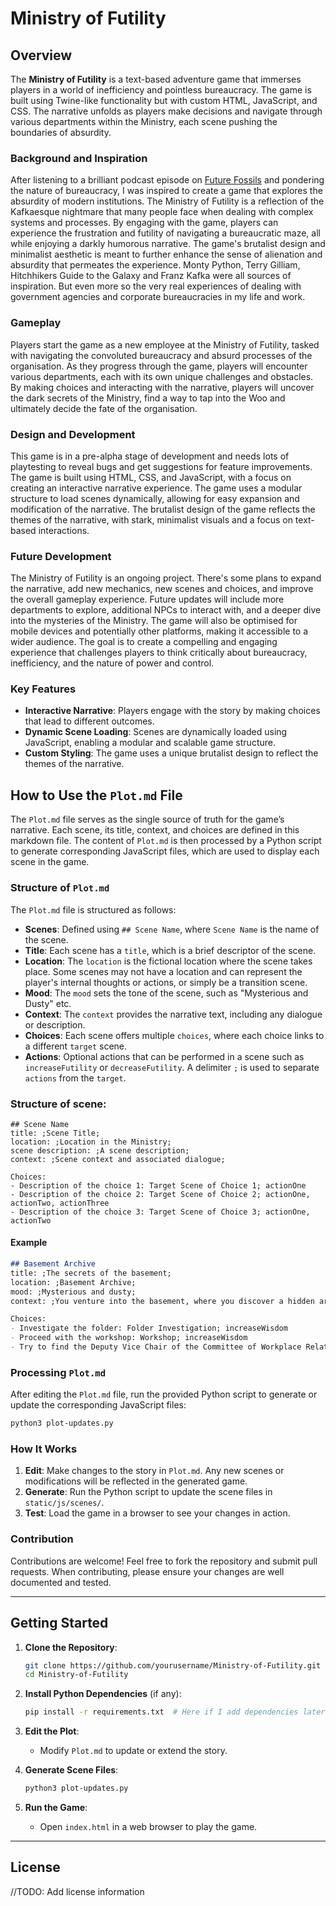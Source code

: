 # Ministry of Futility

## Overview

The **Ministry of Futility** is a text-based adventure game that immerses players in a world of inefficiency and pointless bureaucracy. The game is built using Twine-like functionality but with custom HTML, JavaScript, and CSS. The narrative unfolds as players make decisions and navigate through various departments within the Ministry, each scene pushing the boundaries of absurdity.

### Background and Inspiration
After listening to a brilliant podcast episode on [Future Fossils](https://open.spotify.com/episode/55Wv7k25fFErdpjt04JZ2G?si=6448923c29544e13) and pondering the nature of bureaucracy, I was inspired to create a game that explores the absurdity of modern institutions. The Ministry of Futility is a reflection of the Kafkaesque nightmare that many people face when dealing with complex systems and processes. By engaging with the game, players can experience the frustration and futility of navigating a bureaucratic maze, all while enjoying a darkly humorous narrative. The game's brutalist design and minimalist aesthetic is meant to further enhance the sense of alienation and absurdity that permeates the experience. Monty Python, Terry Gilliam, Hitchhikers Guide to the Galaxy and Franz Kafka were all sources of inspiration. But even more so the very real experiences of dealing with government agencies and corporate bureaucracies in my life and work.

### Gameplay
Players start the game as a new employee at the Ministry of Futility, tasked with navigating the convoluted bureaucracy and absurd processes of the organisation. As they progress through the game, players will encounter various departments, each with its own unique challenges and obstacles. By making choices and interacting with the narrative, players will uncover the dark secrets of the Ministry, find a way to tap into the Woo and ultimately decide the fate of the organisation.

### Design and Development
This game is in a pre-alpha stage of development and needs lots of playtesting to reveal bugs and get suggestions for feature improvements. The game is built using HTML, CSS, and JavaScript, with a focus on creating an interactive narrative experience. The game uses a modular structure to load scenes dynamically, allowing for easy expansion and modification of the narrative. The brutalist design of the game reflects the themes of the narrative, with stark, minimalist visuals and a focus on text-based interactions.

### Future Development
The Ministry of Futility is an ongoing project. There's some plans to expand the narrative, add new mechanics, new scenes and choices, and improve the overall gameplay experience. Future updates will include more departments to explore, additional NPCs to interact with, and a deeper dive into the mysteries of the Ministry. The game will also be optimised for mobile devices and potentially other platforms, making it accessible to a wider audience. The goal is to create a compelling and engaging experience that challenges players to think critically about bureaucracy, inefficiency, and the nature of power and control.

### Key Features

- **Interactive Narrative**: Players engage with the story by making choices that lead to different outcomes.
- **Dynamic Scene Loading**: Scenes are dynamically loaded using JavaScript, enabling a modular and scalable game structure.
- **Custom Styling**: The game uses a unique brutalist design to reflect the themes of the narrative.

## How to Use the `Plot.md` File

The `Plot.md` file serves as the single source of truth for the game’s narrative. Each scene, its title, context, and choices are defined in this markdown file. The content of `Plot.md` is then processed by a Python script to generate corresponding JavaScript files, which are used to display each scene in the game.

### Structure of `Plot.md`

The `Plot.md` file is structured as follows:

- **Scenes**: Defined using `## Scene Name`, where `Scene Name` is the name of the scene.
- **Title**: Each scene has a `title`, which is a brief descriptor of the scene.
- **Location**: The `location` is the fictional location where the scene takes place. Some scenes may not have a location and can represent the player's internal thoughts or actions, or simply be a transition scene.
- **Mood**: The `mood` sets the tone of the scene, such as "Mysterious and Dusty" etc.
- **Context**: The `context` provides the narrative text, including any dialogue or description.
- **Choices**: Each scene offers multiple `choices`, where each choice links to a different `target` scene.
- **Actions**: Optional actions that can be performed in a scene such as `increaseFutility` or `decreaseFutility`. A delimiter `;` is used to separate `actions` from the `target`.

### Structure of scene:
```
## Scene Name
title: ;Scene Title;
location: ;Location in the Ministry;
scene description: ;A scene description;
context: ;Scene context and associated dialogue;

Choices:
- Description of the choice 1: Target Scene of Choice 1; actionOne
- Description of the choice 2: Target Scene of Choice 2; actionOne, actionTwo, actionThree
- Description of the choice 3: Target Scene of Choice 3; actionOne, actionTwo
```

#### Example

```markdown
## Basement Archive
title: ;The secrets of the basement;
location: ;Basement Archive;
mood: ;Mysterious and dusty;
context: ;You venture into the basement, where you discover a hidden archive of forgotten projects and abandoned initiatives. Among the dust and cobwebs, you find a folder labeled "Project: Meaningful Change.";

Choices:
- Investigate the folder: Folder Investigation; increaseWisdom
- Proceed with the workshop: Workshop; increaseWisdom
- Try to find the Deputy Vice Chair of the Committee of Workplace Relations: Find Deputy; increaseFutility
```

### Processing `Plot.md`

After editing the `Plot.md` file, run the provided Python script to generate or update the corresponding JavaScript files:

```bash
python3 plot-updates.py
```

### How It Works

1. **Edit**: Make changes to the story in `Plot.md`. Any new scenes or modifications will be reflected in the generated game.
2. **Generate**: Run the Python script to update the scene files in `static/js/scenes/`.
3. **Test**: Load the game in a browser to see your changes in action.

### Contribution

Contributions are welcome! Feel free to fork the repository and submit pull requests. When contributing, please ensure your changes are well documented and tested.

---

## Getting Started

1. **Clone the Repository**:
   ```bash
   git clone https://github.com/yourusername/Ministry-of-Futility.git
   cd Ministry-of-Futility
   ```

2. **Install Python Dependencies** (if any):
   ```bash
   pip install -r requirements.txt  # Here if I add dependencies later
   ```

3. **Edit the Plot**:
   - Modify `Plot.md` to update or extend the story.

4. **Generate Scene Files**:
   ```bash
   python3 plot-updates.py
   ```

5. **Run the Game**:
   - Open `index.html` in a web browser to play the game.

---

## License

//TODO: Add license information
